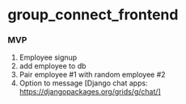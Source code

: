 # group_connect_frontend

### MVP 
1. Employee signup
2. add employee to db
3. Pair employee #1 with random employee #2
4. Option to message [Django chat apps: https://djangopackages.org/grids/g/chat/]
